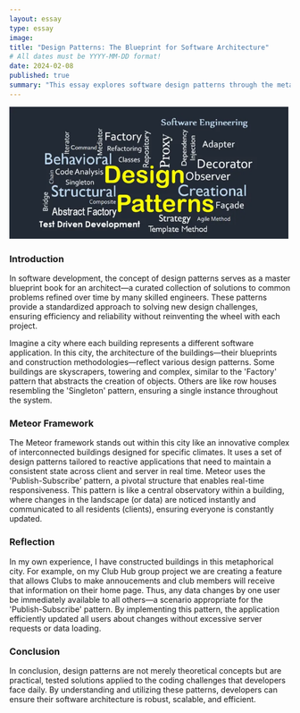 ```yaml
---
layout: essay
type: essay
image: 
title: "Design Patterns: The Blueprint for Software Architecture"
# All dates must be YYYY-MM-DD format!
date: 2024-02-08
published: true
summary: "This essay explores software design patterns through the metaphor of city planning, illustrating how these patterns provide standardized solutions to common programming challenges, much like architectural blueprints streamline the construction of diverse buildings."
---
```


<img width="500px" src="../img/designpattern.webp" >

### Introduction

In software development, the concept of design patterns serves as a master blueprint book for an architect—a curated collection of solutions to common problems refined over time by many skilled engineers. These patterns provide a standardized approach to solving new design challenges, ensuring efficiency and reliability without reinventing the wheel with each project.

Imagine a city where each building represents a different software application. In this city, the architecture of the buildings—their blueprints and construction methodologies—reflect various design patterns. Some buildings are skyscrapers, towering and complex, similar to the 'Factory' pattern that abstracts the creation of objects. Others are like row houses resembling the 'Singleton' pattern, ensuring a single instance throughout the system.

### Meteor Framework

The Meteor framework stands out within this city like an innovative complex of interconnected buildings designed for specific climates. It uses a set of design patterns tailored to reactive applications that need to maintain a consistent state across client and server in real time. Meteor uses the 'Publish-Subscribe' pattern, a pivotal structure that enables real-time responsiveness. This pattern is like a central observatory within a building, where changes in the landscape (or data) are noticed instantly and communicated to all residents (clients), ensuring everyone is constantly updated.

### Reflection
In my own experience, I have constructed buildings in this metaphorical city. For example, on my Club Hub group project we are creating a feature that allows Clubs to make annoucements and club members will receive that information on their home page. Thus, any data changes by one user be immediately available to all others—a scenario appropriate for the 'Publish-Subscribe' pattern. By implementing this pattern, the application efficiently updated all users about changes without excessive server requests or data loading.

### Conclusion
In conclusion, design patterns are not merely theoretical concepts but are practical, tested solutions applied to the coding challenges that developers face daily. By understanding and utilizing these patterns, developers can ensure their software architecture is robust, scalable, and efficient. 
